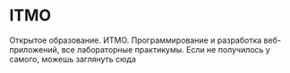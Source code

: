 # ITMO
Открытое образование. ИТМО. Программирование и разработка веб-приложений, все лабораторные практикумы. Если не получилось у самого, можешь заглянуть сюда
